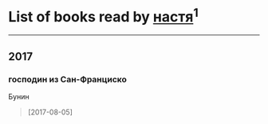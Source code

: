 # List of books read by [настя](http://vk.com/id339468028)<sup>1</sup>
---

## 2017

### господин из Сан-Франциско
Бунин
> [2017-08-05] 



